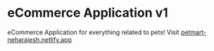 # eCommerce Application v1

eCommerce Application for everything related to pets!
Visit [petmart-neharajesh.netlify.app](petmart-neharajesh.netlify.app)

